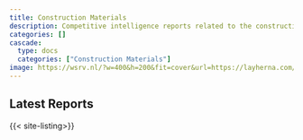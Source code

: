 ```yaml
---
title: Construction Materials
description: Competitive intelligence reports related to the construction materials industry.
categories: []
cascade:
  type: docs
  categories: ["Construction Materials"]
image: https://wsrv.nl/?w=400&h=200&fit=cover&url=https://layherna.com/wp-content/uploads/2024/04/SHORING-Heavy-DutyV2-800x725.jpg
---
```


## Latest Reports

{{< site-listing>}}